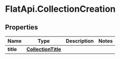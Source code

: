 # FlatApi.CollectionCreation

## Properties
Name | Type | Description | Notes
------------ | ------------- | ------------- | -------------
**title** | [**CollectionTitle**](CollectionTitle.md) |  | 


